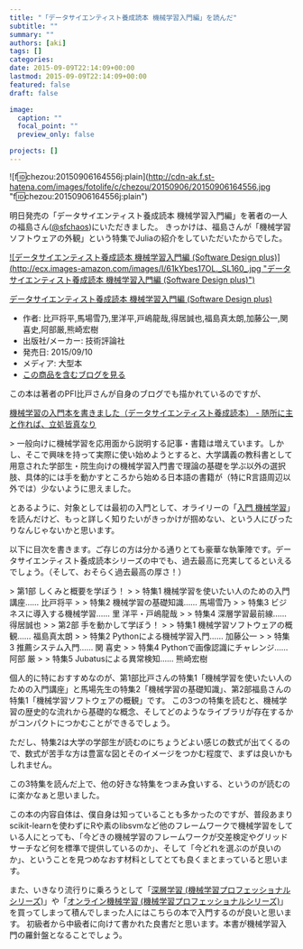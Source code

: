 ```yaml
---
title: "「データサイエンティスト養成読本 機械学習入門編」を読んだ"
subtitle: ""
summary: ""
authors: [aki]
tags: []
categories: 
date: 2015-09-09T22:14:09+00:00
lastmod: 2015-09-09T22:14:09+00:00
featured: false
draft: false

image:
  caption: ""
  focal_point: ""
  preview_only: false

projects: []
---
```

![f:id:chezou:20150906164556j:plain](http://cdn-ak.f.st-hatena.com/images/fotolife/c/chezou/20150906/20150906164556.jpg &quot;f:id:chezou:20150906164556j:plain&quot;)

明日発売の「データサイエンティスト養成読本 機械学習入門編」を著者の一人の福島さん([@sfchaos](https://twitter.com/sfchos))にいただきました。 きっかけは、福島さんが「機械学習ソフトウェアの外観」という特集でJuliaの紹介をしていただいたからでした。

[![データサイエンティスト養成読本 機械学習入門編 (Software Design plus)](http://ecx.images-amazon.com/images/I/61kYbes17OL._SL160_.jpg &quot;データサイエンティスト養成読本 機械学習入門編 (Software Design plus)&quot;)](http://www.amazon.co.jp/exec/obidos/ASIN/4774176311/chezou-22/)

[データサイエンティスト養成読本 機械学習入門編 (Software Design plus)](http://www.amazon.co.jp/exec/obidos/ASIN/4774176311/chezou-22/)

- 作者: 比戸将平,馬場雪乃,里洋平,戸嶋龍哉,得居誠也,福島真太朗,加藤公一,関喜史,阿部厳,熊崎宏樹
- 出版社/メーカー: 技術評論社
- 発売日: 2015/09/10
- メディア: 大型本
- [この商品を含むブログを見る](http://d.hatena.ne.jp/asin/4774176311/chezou-22)

この本は著者のPFI比戸さんが自身のブログでも描かれているのですが、

[機械学習の入門本を書きました（データサイエンティスト養成読本） - 随所に主と作れば、立処皆真なり](http://sla.hatenablog.com/entry/gihyo_mlbook)

&gt; 一般向けに機械学習を応用面から説明する記事・書籍は増えています。しかし、そこで興味を持って実際に使い始めようとすると、大学講義の教科書として用意された学部生・院生向けの機械学習入門書で理論の基礎を学ぶ以外の選択肢、具体的には手を動かすところから始める日本語の書籍が（特にR言語周辺以外では）少ないように思えました。

とあるように、対象としては最初の入門として、オライリーの「[入門 機械学習](http://d.hatena.ne.jp/asin/4873115949/chezou-22)」を読んだけど、もっと詳しく知りたいがきっかけが掴めない、という人にぴったりなんじゃないかと思います。

以下に目次を書きます。ご存じの方は分かる通りとても豪華な執筆陣です。データサイエンティスト養成読本シリーズの中でも、過去最高に充実してるといえるでしょう。（そして、おそらく過去最高の厚さ！）

&gt; 第1部 しくみと概要を学ぼう！
&gt; 
&gt; 特集1 機械学習を使いたい人のための入門講座…… 比戸将平
&gt; 
&gt; 特集2 機械学習の基礎知識…… 馬場雪乃
&gt; 
&gt; 特集3 ビジネスに導入する機械学習…… 里 洋平・戸嶋龍哉
&gt; 
&gt; 特集4 深層学習最前線…… 得居誠也
&gt; 
&gt; 第2部 手を動かして学ぼう！
&gt; 
&gt; 特集1 機械学習ソフトウェアの概観…… 福島真太朗
&gt; 
&gt; 特集2 Pythonによる機械学習入門…… 加藤公一
&gt; 
&gt; 特集3 推薦システム入門…… 関 喜史
&gt; 
&gt; 特集4 Pythonで画像認識にチャレンジ…… 阿部 厳
&gt; 
&gt; 特集5 Jubatusによる異常検知…… 熊崎宏樹

個人的に特におすすめなのが、第1部比戸さんの特集1「機械学習を使いたい人のための入門講座」と馬場先生の特集2「機械学習の基礎知識」、第2部福島さんの特集1「機械学習ソフトウェアの概観」です。 この3つの特集を読むと、機械学習の歴史的な流れから基礎的な概念、そしてどのようなライブラリが存在するかがコンパクトにつかむことができるでしょう。

ただし、特集2は大学の学部生が読むのにちょうどよい感じの数式が出てくるので、数式が苦手な方は豊富な図とそのイメージをつかむ程度で、まずは良いかもしれません。

この3特集を読んだ上で、他の好きな特集をつまみ食いする、というのが読むのに楽かなぁと思いました。

この本の内容自体は、僕自身は知っていることも多かったのですが、普段あまりscikit-learnを使わずにRや素のlibsvmなど他のフレームワークで機械学習をしている人にとっても、「今どきの機械学習のフレームワークが交差検定やグリッドサーチなど何を標準で提供しているのか」、そして「今どれを選ぶのが良いのか」、ということを見つめなおす材料としてとても良くまとまっていると思います。

また、いきなり流行りに乗ろうとして「[深層学習 (機械学習プロフェッショナルシリーズ)](http://d.hatena.ne.jp/asin/4061529021/chezou-22)」や「[オンライン機械学習 (機械学習プロフェッショナルシリーズ)](http://d.hatena.ne.jp/asin/406152903X/chezou-22)」を買ってしまって積んでしまった人にはこちらの本で入門するのが良いと思います。 初級者から中級者に向けて書かれた良書だと思います。本書が機械学習入門の羅針盤となることでしょう。


